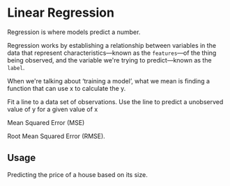 # Linear Regression
Regression is where models predict a number.

Regression works by establishing a relationship between variables in the data that represent characteristics—known as the `features`—of the thing being observed, and the variable we're trying to predict—known as the `label`. 

When we're talking about ‘training a model’, what we mean is finding a function that can use x to calculate the y. 

Fit a line to a data set of observations.
Use the line to predict a unobserved value of y for a given value of x


Mean Squared Error (MSE)


Root Mean Squared Error (RMSE).


## Usage
Predicting the price of a house based on its size.

